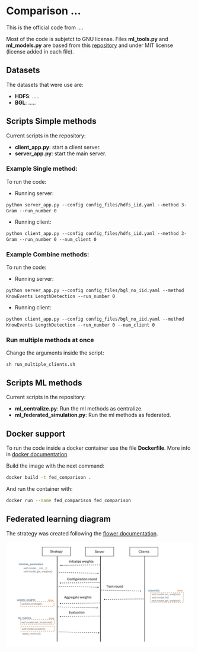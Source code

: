 # Comparison ...

This is the official code from ....

Most of the code is subjetct to GNU license. Files **ml_tools.py** and **ml_models.py** are based from this [repository](https://github.com/d0ng1ee/logdeep?tab=MIT-1-ov-file)
 and under MIT license (license added in each file).

## Datasets
The datasets that were use are:

*   **HDFS**: .....
*   **BGL**: .....

## Scripts Simple methods
Current scripts in the repository:
*   **client_app.py**: start a client server.
*   **server_app.py**: start the main server.

### Example Single method:
To run the code:
- Running server:
```
python server_app.py --config config_files/hdfs_iid.yaml --method 3-Gram --run_number 0
```
- Running client:
```
python client_app.py --config config_files/hdfs_iid.yaml --method 3-Gram --run_number 0 --num_client 0
```

### Example Combine methods:
To run the code:
- Running server:
```
python server_app.py --config config_files/bgl_no_iid.yaml --method KnowEvents LengthDetection --run_number 0
```
- Running client:
```
python client_app.py --config config_files/bgl_no_iid.yaml --method KnowEvents LengthDetection --run_number 0 --num_client 0
```

### Run multiple methods at once
Change the arguments inside the script:
```
sh run_multiple_clients.sh
```

## Scripts ML methods
Current scripts in the repository:
*   **ml_centralize.py**: Run the ml methods as centralize.
*   **ml_federated_simulation.py**: Run the ml methods as federated.

## Docker support
To run the code inside a docker container use the file **Dockerfile**. More info in [docker documentation](https://docs.docker.com/).

Build the image with the next command:
```bash
docker build -t fed_comparison .
```
And run the container with:
```bash
docker run --name fed_comparison fed_comparison
```

## Federated learning diagram
The strategy was created following the [flower documentation](https://flower.ai/docs/framework/how-to-implement-strategies.html).


![diagram](img/diagram.jpg)